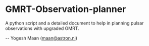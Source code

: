 # GMRT-Observation-planner
A python script and a detailed document to help in planning pulsar observations with upgraded GMRT.

-- Yogesh Maan  (maan@astron.nl)
